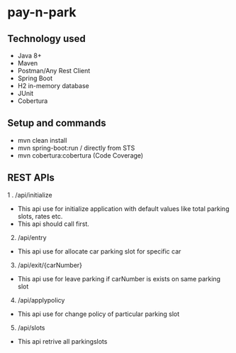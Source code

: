# pay-n-park

## Technology used
- Java 8+
- Maven
- Postman/Any Rest Client
- Spring Boot
- H2 in-memory database
- JUnit
- Cobertura

## Setup and commands
- mvn clean install
- mvn spring-boot:run / directly from STS
- mvn cobertura:cobertura (Code Coverage)

## REST APIs
1 . /api/initialize
- This api use for initialize application with default values like total parking slots, rates etc.
- This api should call first.

2. /api/entry
- This api use for allocate car parking slot for specific car

3. /api/exit/{carNumber}
- This api use for leave parking if carNumber is exists on same parking slot

4. /api/applypolicy
- This api use for change policy of particular parking slot

5. /api/slots
- This api retrive all parkingslots